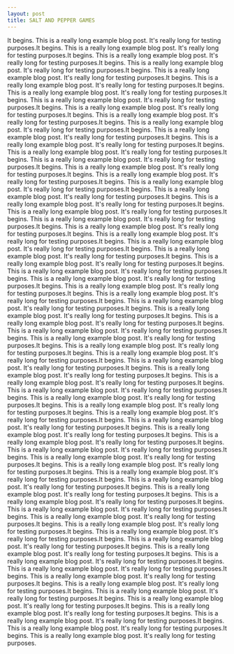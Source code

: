 ```yaml
---
layout: post
title: SALT AND PEPPER GAMES
---
```


It begins. This is a really long example blog post. It's really long for testing purposes.It begins. This is a really long example blog post. It's really long for testing purposes.It begins. This is a really long example blog post. It's really long for testing purposes.It begins. This is a really long example blog post. It's really long for testing purposes.It begins. This is a really long example blog post. It's really long for testing purposes.It begins. This is a really long example blog post. It's really long for testing purposes.It begins. This is a really long example blog post. It's really long for testing purposes.It begins. This is a really long example blog post. It's really long for testing purposes.It begins. This is a really long example blog post. It's really long for testing purposes.It begins. This is a really long example blog post. It's really long for testing purposes.It begins. This is a really long example blog post. It's really long for testing purposes.It begins. This is a really long example blog post. It's really long for testing purposes.It begins. This is a really long example blog post. It's really long for testing purposes.It begins. This is a really long example blog post. It's really long for testing purposes.It begins. This is a really long example blog post. It's really long for testing purposes.It begins. This is a really long example blog post. It's really long for testing purposes.It begins. This is a really long example blog post. It's really long for testing purposes.It begins. This is a really long example blog post. It's really long for testing purposes.It begins. This is a really long example blog post. It's really long for testing purposes.It begins. This is a really long example blog post. It's really long for testing purposes.It begins. This is a really long example blog post. It's really long for testing purposes.It begins. This is a really long example blog post. It's really long for testing purposes.It begins. This is a really long example blog post. It's really long for testing purposes.It begins. This is a really long example blog post. It's really long for testing purposes.It begins. This is a really long example blog post. It's really long for testing purposes.It begins. This is a really long example blog post. It's really long for testing purposes.It begins. This is a really long example blog post. It's really long for testing purposes.It begins. This is a really long example blog post. It's really long for testing purposes.It begins. This is a really long example blog post. It's really long for testing purposes.It begins. This is a really long example blog post. It's really long for testing purposes.It begins. This is a really long example blog post. It's really long for testing purposes.It begins. This is a really long example blog post. It's really long for testing purposes.It begins. This is a really long example blog post. It's really long for testing purposes.It begins. This is a really long example blog post. It's really long for testing purposes.It begins. This is a really long example blog post. It's really long for testing purposes.It begins. This is a really long example blog post. It's really long for testing purposes.It begins. This is a really long example blog post. It's really long for testing purposes.It begins. This is a really long example blog post. It's really long for testing purposes.It begins. This is a really long example blog post. It's really long for testing purposes.It begins. This is a really long example blog post. It's really long for testing purposes.It begins. This is a really long example blog post. It's really long for testing purposes.It begins. This is a really long example blog post. It's really long for testing purposes.It begins. This is a really long example blog post. It's really long for testing purposes.It begins. This is a really long example blog post. It's really long for testing purposes.It begins. This is a really long example blog post. It's really long for testing purposes.It begins. This is a really long example blog post. It's really long for testing purposes.It begins. This is a really long example blog post. It's really long for testing purposes.It begins. This is a really long example blog post. It's really long for testing purposes.It begins. This is a really long example blog post. It's really long for testing purposes.It begins. This is a really long example blog post. It's really long for testing purposes.It begins. This is a really long example blog post. It's really long for testing purposes.It begins. This is a really long example blog post. It's really long for testing purposes.It begins. This is a really long example blog post. It's really long for testing purposes.It begins. This is a really long example blog post. It's really long for testing purposes.It begins. This is a really long example blog post. It's really long for testing purposes.It begins. This is a really long example blog post. It's really long for testing purposes.It begins. This is a really long example blog post. It's really long for testing purposes.It begins. This is a really long example blog post. It's really long for testing purposes.It begins. This is a really long example blog post. It's really long for testing purposes.It begins. This is a really long example blog post. It's really long for testing purposes.It begins. This is a really long example blog post. It's really long for testing purposes.It begins. This is a really long example blog post. It's really long for testing purposes.It begins. This is a really long example blog post. It's really long for testing purposes.It begins. This is a really long example blog post. It's really long for testing purposes.It begins. This is a really long example blog post. It's really long for testing purposes.It begins. This is a really long example blog post. It's really long for testing purposes.It begins. This is a really long example blog post. It's really long for testing purposes.It begins. This is a really long example blog post. It's really long for testing purposes.It begins. This is a really long example blog post. It's really long for testing purposes.It begins. This is a really long example blog post. It's really long for testing purposes.It begins. This is a really long example blog post. It's really long for testing purposes.